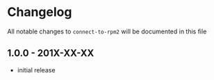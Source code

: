 # Changelog

All notable changes to `connect-to-rpm2` will be documented in this file

## 1.0.0 - 201X-XX-XX

- initial release
